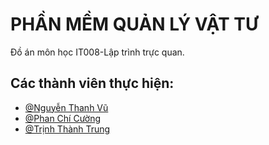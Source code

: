 # PHẦN MỀM QUẢN LÝ VẬT TƯ
Đồ án môn học IT008-Lập trình trực quan.
## Các thành viên thực hiện:

- [@Nguyễn Thanh Vũ](https://github.com/NguyenThanhVu028)
- [@Phan Chí Cường](https://github.com/TapChoiLili)
- [@Trịnh Thành Trung](https://github.com/ThanhTTT13579)
